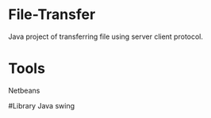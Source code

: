 # File-Transfer
Java project of transferring file using server client protocol.

# Tools
Netbeans

#Library
Java swing

